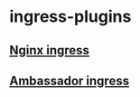 # ingress-plugins

## [Nginx ingress](nginx/README.md)

## [Ambassador ingress](ambassador/README.md)
